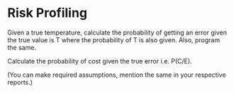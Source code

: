 # Risk Profiling

Given a true temperature, calculate the probability of getting an error given the true value is T where the probability of T is also given.
Also, program the same.

Calculate the probability of cost given the true error i.e. P(C/E).

(You can make required assumptions, mention the same in your respective reports.)
